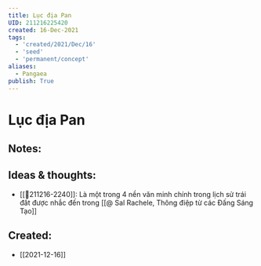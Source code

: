 ```yaml
---
title: Lục địa Pan
UID: 211216225420
created: 16-Dec-2021
tags:
  - 'created/2021/Dec/16'
  - 'seed'
  - 'permanent/concept'
aliases:
  - Pangaea
publish: True
---
```

# Lục địa Pan

## Notes:


## Ideas & thoughts:
- [[💬211216-2240]]: Là một trong 4 nền văn minh chính trong lịch sử trái đất được nhắc đến trong [[@ Sal Rachele, Thông điệp từ các Đấng Sáng Tạo]]


## Created:
- [[2021-12-16]]
